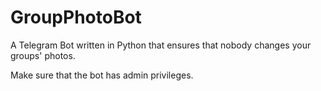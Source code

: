 # GroupPhotoBot
A Telegram Bot written in Python that ensures that nobody changes your groups' photos.

Make sure that the bot has admin privileges.